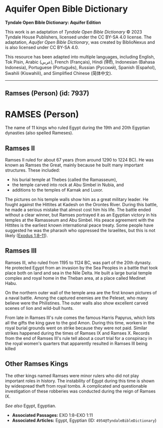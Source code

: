# Aquifer Open Bible Dictionary

**Tyndale Open Bible Dictionary: Aquifer Edition**

This work is an adaptation of *Tyndale Open Bible Dictionary* © 2023 Tyndale House Publishers, licensed under the CC BY\-SA 4\.0 license. The adaptation, *Aquifer Open Bible Dictionary*, was created by BiblioNexus and is also licensed under CC BY\-SA 4\.0\.

This resource has been adapted into multiple languages, including English, Tok Pisin, Arabic (عربي), French (Français), Hindi (हिंदी), Indonesian (Bahasa Indonesia), Portuguese (Português), Russian (Русский), Spanish (Español), Swahili (Kiswahili), and Simplified Chinese (简体中文).



--------------------------------

## Ramses (Person) (id: 7937)

RAMSES (Person)
===============

The name of 11 kings who ruled Egypt during the 19th and 20th Egyptian dynasties (also spelled Rameses).

Ramses II
---------

Ramses II ruled for about 67 years (from around 1290 to 1224 BC). He was known as Ramses the Great, mainly because he built many important structures. These included:

* his burial temple at Thebes (called the Ramasseum),
* the temple carved into rock at Abu Simbel in Nubia, and
* additions to the temples of Karnak and Luxor.

The pictures on his temple walls show him as a great military leader. He fought against the Hittites at Kadesh on the Orontes River. During this battle, he made a serious mistake that almost cost him his life. The battle ended without a clear winner, but Ramses portrayed it as an Egyptian victory in his temples at the Ramasseum and Abu Simbel. His peace agreement with the Hittites is the earliest known international peace treaty. Some people have suggested he was the pharaoh who oppressed the Israelites, but this is not likely ([Exodus 1:8–11](https://ref.ly/Exod1:8-Exod1:11)).

Ramses III
----------

Ramses III, who ruled from 1195 to 1124 BC, was part of the 20th dynasty. He protected Egypt from an invasion by the Sea Peoples in a battle that took place both on land and sea in the Nile Delta. He built a large burial temple complex and royal home in the Theban area, at a place called Medinet Habu. 

On the northern outer wall of the temple area are the first known pictures of a naval battle. Among the captured enemies are the Peleset, who many believe were the Philistines. The outer walls also show excellent carved scenes of lion and wild\-bull hunts.

From late in Ramses III's rule comes the famous Harris Papyrus, which lists all the gifts the king gave to the god Amon. During this time, workers in the royal burial grounds went on strike because they were not paid. Similar strikes happened during the times of Ramses IX and Ramses X. Records from the end of Ramses III's rule tell about a court trial for a conspiracy in the royal women's quarters that apparently resulted in Ramses III being killed

Other Ramses Kings
------------------

The other kings named Ramses were minor rulers who did not play important roles in history. The instability of Egypt during this time is shown by widespread theft from royal tombs. A complicated and questionable investigation of these robberies was conducted during the reign of Ramses IX.

*See also* Egypt, Egyptian.

* **Associated Passages:** EXO 1:8–EXO 1:11
* **Associated Articles:** Egypt, Egyptian (ID: `4954@TyndaleBibleDictionary`)

